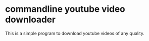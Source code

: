 # commandline youtube video downloader

This is a simple program to download youtube videos of any quality.
